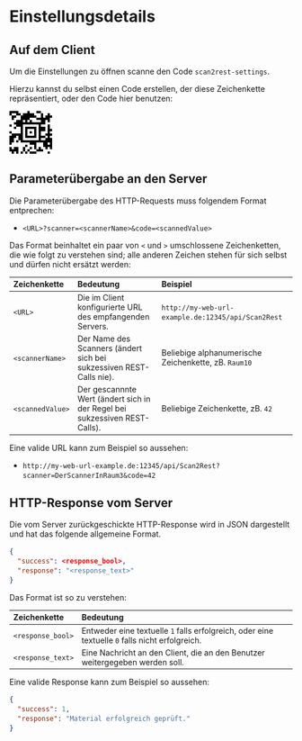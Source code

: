 # Einstellungsdetails

## Auf dem Client

Um die Einstellungen zu öffnen scanne den Code `scan2rest-settings`.

Hierzu kannst du selbst einen Code erstellen, der diese Zeichenkette repräsentiert, oder den Code hier benutzen:

![Scannen des Codes öffnet das Einstellungsmenü](scan2rest-settings.png)

## Parameterübergabe an den Server

Die Parameterübergabe des HTTP-Requests muss folgendem Format entprechen: 

- `<URL>?scanner=<scannerName>&code=<scannedValue>`


Das Format beinhaltet ein paar von `<` und `>` umschlossene Zeichenketten, die wie folgt zu verstehen sind; alle anderen Zeichen stehen für sich selbst und dürfen nicht ersätzt werden:

Zeichenkette | Bedeutung     | Beispiel
:----------- | :------------ | :------------
`<URL>`          | Die im Client konfigurierte URL des empfangenden Servers. | `http://my-web-url-example.de:12345/api/Scan2Rest`
`<scannerName>`  | Der Name des Scanners (ändert sich bei sukzessiven REST-Calls nie). | Beliebige alphanumerische Zeichenkette, zB. `Raum10`
`<scannedValue>` | Der gescannnte Wert (ändert sich in der Regel bei sukzessiven REST-Calls). | Beliebige Zeichenkette, zB. `42`

Eine valide URL kann zum Beispiel so aussehen:

- `http://my-web-url-example.de:12345/api/Scan2Rest?scanner=DerScannerInRaum3&code=42`

## HTTP-Response vom Server

Die vom Server zurückgeschickte HTTP-Response wird in JSON dargestellt und hat das folgende allgemeine Format.

```JSON
{
  "success": <response_bool>,
  "response": "<response_text>"
}

```

Das Format ist so zu verstehen:

Zeichenkette | Bedeutung
:----------- | :------------
`<response_bool>` | Entweder eine textuelle `1` falls erfolgreich, oder eine textuelle `0` falls nicht erfolgreich.
`<response_text>` | Eine Nachricht an den Client, die an den Benutzer weitergegeben werden soll.

Eine valide Response kann zum Beispiel so aussehen:


```JSON
{
  "success": 1,
  "response": "Material erfolgreich geprüft."
}

```


